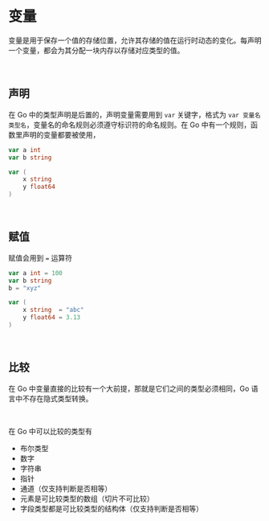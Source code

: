 # 变量

变量是用于保存一个值的存储位置，允许其存储的值在运行时动态的变化。每声明一个变量，都会为其分配一块内存以存储对应类型的值。


<br/>

## 声明

在 Go 中的类型声明是后置的，声明变量需要用到 ```var``` 关键字，格式为 ```var 变量名 类型名```，变量名的命名规则必须遵守标识符的命名规则。在 Go 
中有一个规则，函数里声明的变量都要被使用，

```Go
var a int
var b string

var (
    x string
    y float64
)
```

<br/>

## 赋值

赋值会用到 ```=``` 运算符

```Go
var a int = 100
var b string
b = "xyz"

var (
    x string  = "abc"
    y float64 = 3.13
)
```


<br/>

## 比较

在 Go 中变量直接的比较有一个大前提，那就是它们之间的类型必须相同，Go 语言中不存在隐式类型转换。

<br/>

在 Go 中可以比较的类型有
* 布尔类型
* 数字
* 字符串
* 指针
* 通道（仅支持判断是否相等）
* 元素是可比较类型的数组（切片不可比较）
* 字段类型都是可比较类型的结构体（仅支持判断是否相等）